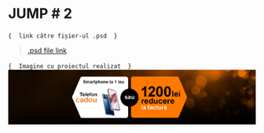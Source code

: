 # JUMP # 2

`{  link către fișier-ul .psd  }`<br>
> [.psd file link](https://github.com/rzvn332/JUMP/blob/main/JUMP-TEST-2/JUMP-TEST-2.psd)

`{  Imagine cu proiectul realizat  }`
![Image Alt Text](https://github.com/rzvn332/JUMP/blob/main/JUMP-TEST-2/images/JUMP-TEST-2.png)
